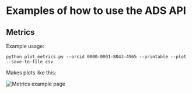 # Examples of how to use the ADS API

## Metrics

Example usage:
```
python plot_metrics.py --orcid 0000-0001-8043-4965 --printable --plot --save-to-file csv
```

Makes plots like this:

![Metrics example page](https://raw.githubusercontent.com/jonnybazookatone/ads-examples/master/example.jpg)
